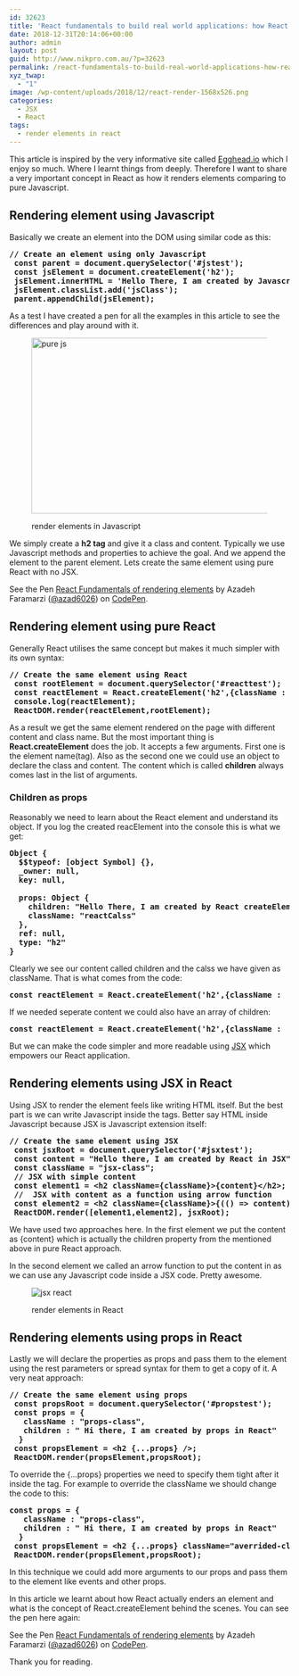 ```yaml
---
id: 32623
title: 'React fundamentals to build real world applications: how React renders elements'
date: 2018-12-31T20:14:06+00:00
author: admin
layout: post
guid: http://www.nikpro.com.au/?p=32623
permalink: /react-fundamentals-to-build-real-world-applications-how-react-renders-elements/
xyz_twap:
  - "1"
image: /wp-content/uploads/2018/12/react-render-1568x526.png
categories:
  - JSX
  - React
tags:
  - render elements in react
---
```

This article is inspired by the very informative site called <a rel="noreferrer noopener" aria-label="Egghead.io (opens in a new tab)" href="https://egghead.io/lessons" target="_blank">Egghead.io</a> which I enjoy so much. Where I learnt things from deeply. Therefore I want to share a very important concept in React as how it renders elements comparing to pure Javascript.

## Rendering element using Javascript

Basically we create an element into the DOM using similar code as this:

<pre class="wp-block-preformatted"><strong>// Create an element using only Javascript<br /> const parent = document.querySelector('#jstest');<br /> const jsElement = document.createElement('h2');<br /> jsElement.innerHTML = 'Hello There, I am created by Javascript';<br /> jsElement.classList.add('jsClass');<br /> parent.appendChild(jsElement);</strong></pre>

As a test I have created a pen for all the examples in this article to see the differences and play around with it. <figure class="wp-block-image is-resized">

<img src="http://www.nikpro.com.au/wp-content/uploads/2018/12/pure-js.png" alt="pure js" class="wp-image-32628" width="584" height="315" srcset="http://testgatsby.local/wp-content/uploads/2018/12/pure-js.png 306w, http://testgatsby.local/wp-content/uploads/2018/12/pure-js-300x162.png 300w" sizes="(max-width: 584px) 100vw, 584px" /> <figcaption>render elements in Javascript</figcaption></figure> 

We simply create a **h2 tag** and give it a class and content. Typically we use Javascript methods and properties to achieve the goal. And we append the element to the parent element. Lets create the same element using pure React with no JSX.

<p data-height="740" data-theme-id="0" data-slug-hash="vvJeJr" data-default-tab="js,result" data-user="azad6026" data-pen-title="React Fundamentals of rendering elements" class="codepen">
  See the Pen <a href="https://codepen.io/azad6026/pen/vvJeJr/">React Fundamentals of rendering elements</a> by Azadeh Faramarzi (<a href="https://codepen.io/azad6026">@azad6026</a>) on <a href="https://codepen.io">CodePen</a>.
</p>

## Rendering element using pure React

Generally React utilises the same concept but makes it much simpler with its own syntax:

<pre class="wp-block-preformatted"><strong>// Create the same element using React<br /> const rootElement = document.querySelector('#reacttest');<br /> const reactElement = React.createElement('h2',{className :  'reactCalss', children: 'Hello There, I am created by React createElement'});<br /> console.log(reactElement);<br /> ReactDOM.render(reactElement,rootElement);</strong></pre>

As a result we get the same element rendered on the page with different content and class name. But the most important thing is **React.createElement** does the job. It accepts a few arguments. First one is the element name(tag). Also as the second one we could use an object to declare the class and content. The content which is called **children** always comes last in the list of arguments.

### Children as props

Reasonably we need to learn about the React element and understand its object. If you log the created reacElement into the console this is what we get:

<pre class="wp-block-preformatted"><strong>Object {<br />  $$typeof: [object Symbol] {},<br />  _owner: null,<br />  key: null,<br /><br />  props: Object {<br />    children: "Hello There, I am created by React createElement",<br />    className: "reactCalss"<br />  },<br />  ref: null,<br />  type: "h2"<br />}</strong></pre>

Clearly we see our content called children and the calss we have given as className. That is what comes from the code:

<pre class="wp-block-preformatted"><strong>const reactElement = React.createElement('h2',{className :  'reactCalss', children: 'Hello There, I am created by React createElement'});</strong></pre>

If we needed seperate content we could also have an array of children:

<pre class="wp-block-preformatted"><strong>const reactElement = React.createElement('h2',{className :  'reactCalss', children: ['Hello There, ','I am created by React createElement']});</strong></pre>

But we can make the code simpler and more readable using [JSX](http://www.nikpro.com.au/explaining-jsx-with-some-examples/) which empowers our React application.

## Rendering elements using JSX in React

Using JSX to render the element feels like writing HTML itself. But the best part is we can write Javascript inside the tags. Better say HTML inside Javascript because JSX is Javascript extension itself:

<pre class="wp-block-preformatted"><strong>// Create the same element using JSX</strong><br /> <strong>const jsxRoot = document.querySelector('#jsxtest');</strong><br /> <strong>const content = "Hello there, I am created by React in JSX";</strong><br /> <strong>const className = "jsx-class";</strong><br /> <strong>// JSX with simple content&nbsp;</strong><br /> <strong>const element1 = &lt;h2 className={className}&gt;{content}&lt;/h2&gt;;</strong><br /> <strong>//&nbsp; JSX with content as a function using arrow function</strong><br /> <strong>const element2 = &lt;h2 className={className}&gt;{(() =&gt; content)()}&lt;/h2&gt;;</strong><br /> <strong>ReactDOM.render([element1,element2], jsxRoot);</strong> </pre>

We have used two approaches here. In the first element we put the content as {content} which is actually the children property from the mentioned above in pure React approach.

In the second element we called an arrow function to put the content in as we can use any Javascript code inside a JSX code. Pretty awesome.<figure class="wp-block-image">

<img src="http://www.nikpro.com.au/wp-content/uploads/2018/12/jsx-react-1024x538.png" alt="jsx react" class="wp-image-32627" srcset="http://testgatsby.local/wp-content/uploads/2018/12/jsx-react-1024x538.png 1024w, http://testgatsby.local/wp-content/uploads/2018/12/jsx-react-300x158.png 300w, http://testgatsby.local/wp-content/uploads/2018/12/jsx-react-768x403.png 768w, http://testgatsby.local/wp-content/uploads/2018/12/jsx-react.png 1200w" sizes="(max-width: 1024px) 100vw, 1024px" /> <figcaption>render elements in React</figcaption></figure> 

## Rendering elements using props in React

Lastly we will declare the properties as props and pass them to the element using the rest parameters or spread syntax for them to get a copy of it. A very neat approach:

<pre class="wp-block-preformatted"><strong>// Create the same element using props</strong><br /> <strong>const propsRoot = document.querySelector('#propstest');</strong><br /> <strong>const props = {</strong><br /> <strong>  className : "props-class",</strong><br /> <strong>  children : " Hi there, I am created by props in React"</strong><br /> <strong>&nbsp;}</strong><br /> <strong>const propsElement = &lt;h2 {...props} /&gt;;</strong><br /> <strong>ReactDOM.render(propsElement,propsRoot);</strong></pre>

To override the {&#8230;props} properties we need to specify them tight after it inside the tag. For example to override the className we should change the code to this:

<pre class="wp-block-preformatted"><strong>const props = {</strong><br /> <strong>  className : "props-class",</strong><br /> <strong>  children : " Hi there, I am created by props in React"</strong><br /> <strong>&nbsp;}</strong><br /> <strong>const propsElement = &lt;h2 {...props} className="averrided-class" /&gt;;</strong><br /> <strong>ReactDOM.render(propsElement,propsRoot);</strong></pre>

In this technique we could add more arguments to our props and pass them to the element like events and other props.

In this article we learnt about how React actually enders an element and what is the concept of React.createElement behind the scenes. You can see the pen here again:

<p data-height="740" data-theme-id="0" data-slug-hash="vvJeJr" data-default-tab="js,result" data-user="azad6026" data-pen-title="React Fundamentals of rendering elements" class="codepen">
  See the Pen <a href="https://codepen.io/azad6026/pen/vvJeJr/">React Fundamentals of rendering elements</a> by Azadeh Faramarzi (<a href="https://codepen.io/azad6026">@azad6026</a>) on <a href="https://codepen.io">CodePen</a>.
</p>

Thank you for reading.
